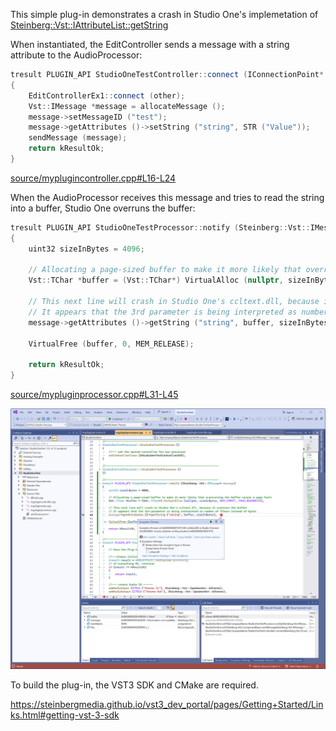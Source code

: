 This simple plug-in demonstrates a crash in Studio One's implemetation of [Steinberg::Vst::IAttributeList::getString](https://steinbergmedia.github.io/vst3_doc/vstinterfaces/classSteinberg_1_1Vst_1_1IAttributeList.html#a55f4e61bbda9656f83cddff7ff64f15f)

When instantiated, the EditController sends a message with a string attribute to the AudioProcessor:

```c++
tresult PLUGIN_API StudioOneTestController::connect (IConnectionPoint* other)
{
    EditControllerEx1::connect (other);
    Vst::IMessage *message = allocateMessage ();
    message->setMessageID ("test");
    message->getAttributes ()->setString ("string", STR ("Value"));
    sendMessage (message);
    return kResultOk;
}
```

[source/myplugincontroller.cpp#L16-L24](source/myplugincontroller.cpp#L16-L24)

When the AudioProcessor receives this message and tries to read the string into a buffer, Studio One overruns the buffer:

```c++
tresult PLUGIN_API StudioOneTestProcessor::notify (Steinberg::Vst::IMessage* message)
{
    uint32 sizeInBytes = 4096;

    // Allocating a page-sized buffer to make it more likely that overrunning the buffer causes a page fault
    Vst::TChar *buffer = (Vst::TChar*) VirtualAlloc (nullptr, sizeInBytes, MEM_COMMIT, PAGE_READWRITE);

    // This next line will crash in Studio One's ccltext.dll, because it overruns the buffer.
    // It appears that the 3rd parameter is being interpreted as number of TChars instead of bytes.
    message->getAttributes ()->getString ("string", buffer, sizeInBytes);

    VirtualFree (buffer, 0, MEM_RELEASE);

    return kResultOk;
}
```

[source/mypluginprocessor.cpp#L31-L45](source/mypluginprocessor.cpp#L31-L45)

![Screenshot](Screenshot.png)

To build the plug-in, the VST3 SDK and CMake are required.

https://steinbergmedia.github.io/vst3_dev_portal/pages/Getting+Started/Links.html#getting-vst-3-sdk
